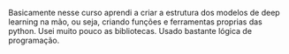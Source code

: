 Basicamente nesse curso aprendi a criar a estrutura dos modelos de deep learning na mão, ou seja, criando funções e ferramentas proprias das python. Usei muito pouco as bibliotecas. Usado bastante lógica de programação. 
